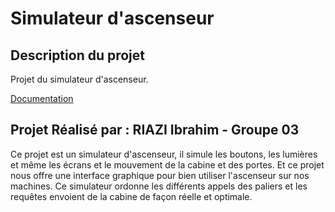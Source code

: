 # Simulateur d'ascenseur

## Description du projet 

Projet du simulateur d'ascenseur.

[Documentation](https://jean-luc-massat.pedaweb.univ-amu.fr/ens/gl/elevator.html)

## Projet Réalisé par : RIAZI Ibrahim - Groupe 03

Ce projet est un simulateur d'ascenseur, il simule les boutons, les lumières et même les écrans et le mouvement de la cabine et des portes.
Et ce projet nous offre une interface graphique pour bien utiliser l'ascenseur sur nos machines.
Ce simulateur ordonne les différents appels des paliers et les requêtes envoient de la cabine de façon réelle et optimale.


